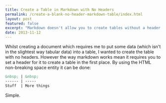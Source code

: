 ```yaml
---
title: Create a Table in Markdown with No Headers
permalink: /create-a-blank-no-header-markdown-table/index.html
layout: post
featured: false
excerpt: "Markdown doesn't allow you to create tables without a header by default. This little hack allows you to do that."
date: 2013-11-12
---
```


Whilst creating a document which requires me to put some data (which isn't in the slightest way tabular data) into a table, I wanted to create the table with no headers. However the way markdown works mean it requires you to set a header for it to create a table in the first place. By using the HTML non-breaking space entity it can be done:

```markdown
&nbsp; | &nbsp;
------ | -----
Stuff  | More things
```

Simple.
